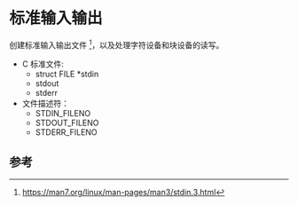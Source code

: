 # 标准输入输出

创建标准输入输出文件 [^stdio]，以及处理字符设备和块设备的读写。

- C 标准文件:
    - struct FILE *stdin
    - stdout
    - stderr
- 文件描述符：
    - STDIN_FILENO
    - STDOUT_FILENO
    - STDERR_FILENO

## 参考

[^stdio]: https://man7.org/linux/man-pages/man3/stdin.3.html

